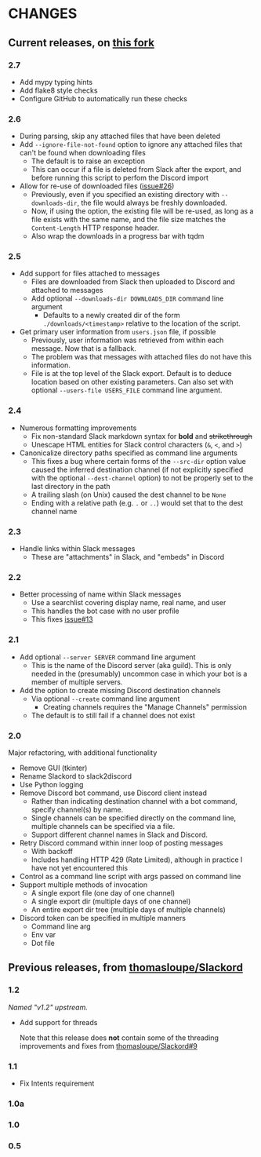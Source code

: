 # CHANGES

## Current releases, on [this fork](https://github.com/richfromm/slack2discord)

### 2.7

* Add mypy typing hints
* Add flake8 style checks
* Configure GitHub to automatically run these checks

### 2.6

* During parsing, skip any attached files that have been deleted
* Add `--ignore-file-not-found` option to ignore any attached files that can't
  be found when downloading files
    * The default is to raise an exception
    * This can occur if a file is deleted from Slack after the export, and
      before running this script to perfom the Discord import
* Allow for re-use of downloaded files
  ([issue#26](https://github.com/richfromm/slack2discord/issues/26))
    * Previously, even if you specified an existing directory with
      `--downloads-dir`, the file would always be freshly downloaded.
    * Now, if using the option, the existing file will be re-used, as long as
      a file exists with the same name, and the file size matches the
      `Content-Length` HTTP response header.
    * Also wrap the downloads in a progress bar with tqdm

### 2.5

* Add support for files attached to messages
    * Files are downloaded from Slack then uploaded to Discord and
      attached to messages
    * Add optional `--downloads-dir DOWNLOADS_DIR` command line argument
        * Defaults to a newly created dir of the form
          `./downloads/<timestamp>` relative to the location of the script.
* Get primary user information from `users.json` file, if possible
    * Previously, user information was retrieved from within each
      message. Now that is a fallback.
    * The problem was that messages with attached files do not have
      this information.
    * File is at the top level of the Slack export. Default is to
      deduce location based on other existing parameters. Can also set
      with optional `--users-file USERS_FILE` command line argument.

### 2.4

* Numerous formatting improvements
    * Fix non-standard Slack markdown syntax for **bold** and
      ~~strikethrough~~
    * Unescape HTML entities for Slack control characters (`&`, `<`,
      and `>`)
* Canonicalize directory paths specified as command line arguments
    * This fixes a bug where certain forms of the `--src-dir` option
      value caused the inferred destination channel (if not explicitly
      specified with the optional `--dest-channel` option) to not be
      properly set to the last directory in the path
    * A trailing slash (on Unix) caused the dest channel to be `None`
    * Ending with a relative path (e.g. `.` or `..`) would set that to
      the dest channel name

### 2.3

* Handle links within Slack messages
    * These are "attachments" in Slack, and "embeds" in Discord

### 2.2

* Better processing of name within Slack messages
    * Use a searchlist covering display name, real name, and user
    * This handles the bot case with no user profile
    * This fixes
      [issue#13](https://github.com/richfromm/slack2discord/issues/13)

### 2.1

* Add optional `--server SERVER` command line argument
    * This is the name of the Discord server (aka guild). This is only
      needed in the (presumably) uncommon case in which your bot is a
      member of multiple servers.
* Add the option to create missing Discord destination channels
    * Via optional `--create` command line argument
        * Creating channels requires the "Manage Channels" permission
    * The default is to still fail if a channel does not exist

### 2.0

Major refactoring, with additional functionality

* Remove GUI (tkinter)
* Rename Slackord to slack2discord
* Use Python logging
* Remove Discord bot command, use Discord client instead
    * Rather than indicating destination channel with a bot command,
      specify channel(s) by name.
    * Single channels can be specified directly on the command line,
      multiple channels can be specified via a file.
    * Support different channel names in Slack and Discord.
* Retry Discord command within inner loop of posting messages
    * With backoff
    * Includes handling HTTP 429 (Rate Limited), although in practice
      I have not yet encountered this
* Control as a command line script with args passed on command line
* Support multiple methods of invocation
    * A single export file (one day of one channel)
    * A single export dir (multiple days of one channel)
    * An entire export dir tree (multiple days of multiple channels)
* Discord token can be specified in multiple manners
    * Command line arg
    * Env var
    * Dot file

## Previous releases, from [thomasloupe/Slackord](https://github.com/thomasloupe/Slackord)

### 1.2

_Named "v1.2" upstream._

* Add support for threads

  Note that this release does **not** contain some of the threading improvements
  and fixes from [thomasloupe/Slackord#9](https://github.com/thomasloupe/Slackord/pull/9)

### 1.1

* Fix Intents requirement

### 1.0a

### 1.0

### 0.5
